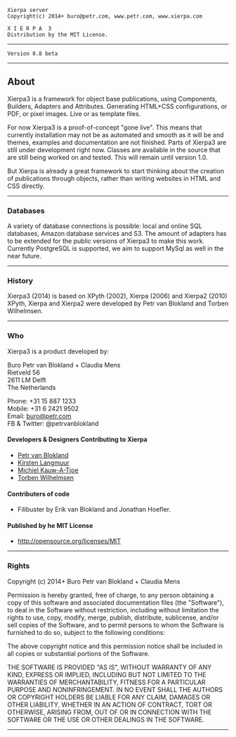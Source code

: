 
    Xierpa server
    Copyright(c) 2014+ buro@petr.com, www.petr.com, www.xierpa.com
   
    X I E R P A  3
    Distribution by the MIT License.

-----------------------------------------------------------------------------

    Version 0.8 beta

-----------------------------------------------------------------------------

## About

Xierpa3 is a framework for object base publications, using Components, Builders, 
Adapters and Attributes. Generating HTML+CSS configurations, or PDF, or pixel 
images. Live or as template files.

For now Xierpa3 is a proof-of-concept "gone live". This means that currently
installation may not be as automated and smooth as it will be and themes, examples
and documentation are not finished. Parts of Xierpa3 are still under development
right now. Classes are available in the source that are still being worked on and
tested. This will remain until version 1.0.

But Xierpa is already a great framework to start thinking about the creation of 
publications through objects, rather than writing websites in HTML and CSS directly. 

-----------------------------------------------------------------------------

### Databases

A variety of database connections is possible: local and online SQL databases,
Amazon database services and S3. The amount of adapters has to be extended for
the public versions of Xierpa3 to make this work. Currently PostgreSQL is supported,
we aim to support MySql as well in the near future.

-----------------------------------------------------------------------------

### History

Xierpa3 (2014) is based on XPyth (2002), Xierpa (2006) and Xierpa2 (2010)
XPyth, Xierpa and Xierpa2 were developed by Petr van Blokland and Torben Wilhelmsen.

-----------------------------------------------------------------------------

### Who

Xierpa3 is a product developed by:

Buro Petr van Blokland + Claudia Mens  
Rietveld 56  
2611 LM Delft  
The Netherlands  

Phone: +31 15 887 1233  
Mobile: +31 6 2421 9502  
Email: buro@petr.com  
FB & Twitter: @petrvanblokland  

#### Developers & Designers Contributing to Xierpa

 * [Petr van Blokland](mailto:buro@petr.com)
 * [Kirsten Langmuur](mailto:kirsten@petr.com)
 * [Michiel Kauw-A-Tjoe](mailto:michiel@petr.com)
 * [Torben Wilhelmsen](mailto:torben@wil.dk)

#### Contributers of code
 * Filibuster by Erik van Blokland and Jonathan Hoefler.

#### Published by he MIT License
 * http://opensource.org/licenses/MIT

 -----------------------------------------------------------------------------

### Rights

Copyright (c) 2014+ Buro Petr van Blokland + Claudia Mens

Permission is hereby granted, free of charge, to any person obtaining a copy
of this software and associated documentation files (the "Software"), to deal
in the Software without restriction, including without limitation the rights
to use, copy, modify, merge, publish, distribute, sublicense, and/or sell
copies of the Software, and to permit persons to whom the Software is
furnished to do so, subject to the following conditions:

The above copyright notice and this permission notice shall be included in
all copies or substantial portions of the Software.

THE SOFTWARE IS PROVIDED "AS IS", WITHOUT WARRANTY OF ANY KIND, EXPRESS OR
IMPLIED, INCLUDING BUT NOT LIMITED TO THE WARRANTIES OF MERCHANTABILITY,
FITNESS FOR A PARTICULAR PURPOSE AND NONINFRINGEMENT. IN NO EVENT SHALL THE
AUTHORS OR COPYRIGHT HOLDERS BE LIABLE FOR ANY CLAIM, DAMAGES OR OTHER
LIABILITY, WHETHER IN AN ACTION OF CONTRACT, TORT OR OTHERWISE, ARISING FROM,
OUT OF OR IN CONNECTION WITH THE SOFTWARE OR THE USE OR OTHER DEALINGS IN
THE SOFTWARE.

 -----------------------------------------------------------------------------
